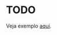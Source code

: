 # TODO

Veja exemplo [aqui](https://github.com/digitalinnovationone/Microsoft_Application_Platform/tree/main/Labs/Lab07).